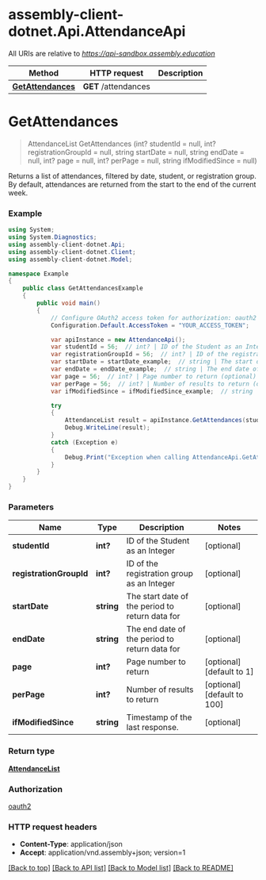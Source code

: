 # assembly-client-dotnet.Api.AttendanceApi

All URIs are relative to *https://api-sandbox.assembly.education*

Method | HTTP request | Description
------------- | ------------- | -------------
[**GetAttendances**](AttendanceApi.md#getattendances) | **GET** /attendances | 


<a name="getattendances"></a>
# **GetAttendances**
> AttendanceList GetAttendances (int? studentId = null, int? registrationGroupId = null, string startDate = null, string endDate = null, int? page = null, int? perPage = null, string ifModifiedSince = null)



Returns a list of attendances, filtered by date, student, or registration group. By default, attendances are returned from the start to the end of the current week.

### Example
```csharp
using System;
using System.Diagnostics;
using assembly-client-dotnet.Api;
using assembly-client-dotnet.Client;
using assembly-client-dotnet.Model;

namespace Example
{
    public class GetAttendancesExample
    {
        public void main()
        {
            // Configure OAuth2 access token for authorization: oauth2
            Configuration.Default.AccessToken = "YOUR_ACCESS_TOKEN";

            var apiInstance = new AttendanceApi();
            var studentId = 56;  // int? | ID of the Student as an Integer (optional) 
            var registrationGroupId = 56;  // int? | ID of the registration group as an Integer (optional) 
            var startDate = startDate_example;  // string | The start date of the period to return data for (optional) 
            var endDate = endDate_example;  // string | The end date of the period to return data for (optional) 
            var page = 56;  // int? | Page number to return (optional)  (default to 1)
            var perPage = 56;  // int? | Number of results to return (optional)  (default to 100)
            var ifModifiedSince = ifModifiedSince_example;  // string | Timestamp of the last response. (optional) 

            try
            {
                AttendanceList result = apiInstance.GetAttendances(studentId, registrationGroupId, startDate, endDate, page, perPage, ifModifiedSince);
                Debug.WriteLine(result);
            }
            catch (Exception e)
            {
                Debug.Print("Exception when calling AttendanceApi.GetAttendances: " + e.Message );
            }
        }
    }
}
```

### Parameters

Name | Type | Description  | Notes
------------- | ------------- | ------------- | -------------
 **studentId** | **int?**| ID of the Student as an Integer | [optional] 
 **registrationGroupId** | **int?**| ID of the registration group as an Integer | [optional] 
 **startDate** | **string**| The start date of the period to return data for | [optional] 
 **endDate** | **string**| The end date of the period to return data for | [optional] 
 **page** | **int?**| Page number to return | [optional] [default to 1]
 **perPage** | **int?**| Number of results to return | [optional] [default to 100]
 **ifModifiedSince** | **string**| Timestamp of the last response. | [optional] 

### Return type

[**AttendanceList**](AttendanceList.md)

### Authorization

[oauth2](../README.md#oauth2)

### HTTP request headers

 - **Content-Type**: application/json
 - **Accept**: application/vnd.assembly+json; version=1

[[Back to top]](#) [[Back to API list]](../README.md#documentation-for-api-endpoints) [[Back to Model list]](../README.md#documentation-for-models) [[Back to README]](../README.md)

